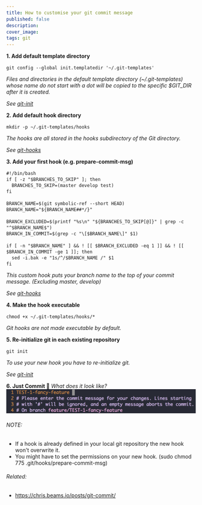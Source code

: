 ```yaml
---
title: How to customise your git commit message
published: false
description: 
cover_image: 
tags: git
---
```


**1. Add default template directory**
```
git config --global init.templatedir '~/.git-templates'
```
_Files and directories in the default template directory (~/.git-templates) whose name do not start with a dot will be copied to the specific $GIT_DIR after it is created._

_See [git-init](https://git-scm.com/docs/git-init)_

**2. Add default hook directory**
```
mkdir -p ~/.git-templates/hooks
```
_The hooks are all stored in the hooks subdirectory of the Git directory._

_See [git-hooks](https://git-scm.com/book/en/v2/Customizing-Git-Git-Hooks)_

**3. Add your first hook (e.g. prepare-commit-msg)**
```
#!/bin/bash
if [ -z "$BRANCHES_TO_SKIP" ]; then
  BRANCHES_TO_SKIP=(master develop test)
fi

BRANCH_NAME=$(git symbolic-ref --short HEAD)
BRANCH_NAME="${BRANCH_NAME##*/}"

BRANCH_EXCLUDED=$(printf "%s\n" "${BRANCHES_TO_SKIP[@]}" | grep -c "^$BRANCH_NAME$")
BRANCH_IN_COMMIT=$(grep -c "\[$BRANCH_NAME\]" $1)

if [ -n "$BRANCH_NAME" ] && ! [[ $BRANCH_EXCLUDED -eq 1 ]] && ! [[ $BRANCH_IN_COMMIT -ge 1 ]]; then 
  sed -i.bak -e "1s/^/$BRANCH_NAME /" $1
fi
```
_This custom hook puts your branch name to the top of your commit message. (Excluding master, develop)_

_See [git-hooks](https://git-scm.com/book/en/v2/Customizing-Git-Git-Hooks)_

**4. Make the hook executable**
```
chmod +x ~/.git-templates/hooks/*
```
_Git hooks are not made executable by default._

**5. Re-initialize git in each existing repository**
```
git init
```
_To use your new hook you have to re-initialize git._

_See [git-init](https://git-scm.com/docs/git-init)_

**6. Just Commit 🚀**
_What does it look like?_
![alt text](https://github.com/codeBud7/articles/blob/master/img/how-to-customise-your-git-commit-message.png "Sample")


###### NOTE:
* If a hook is already defined in your local git repository the new hook won't overwrite it.
* You might have to set the permissions on your new hook. (sudo chmod 775 .git/hooks/prepare-commit-msg)

###### Related:
* https://chris.beams.io/posts/git-commit/
